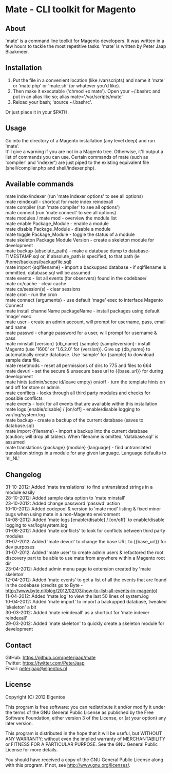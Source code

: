 # Mate - CLI toolkit for Magento #
## About ##
'mate' is a command line toolkit for Magento developers. It was written in a few hours to tackle the most repetitive tasks. 'mate' is written by Peter Jaap Blaakmeer.

## Installation ##
1) Put the file in a convenient location (like /var/scripts) and name it 'mate' or 'mate.php' or 'mate.sh' (or whatever you'd like).  
2) Then make it executable ('chmod +x mate'). Open your ~/.bashrc and put in an alias like so; alias mate='/var/scripts/mate'  
3) Reload your bash; 'source ~/.bashrc'.  

Or just place it in your $PATH.

## Usage ##
Go into the directory of a Magento installation (any level deep) and run 'mate'.  
It'll give a warning if you are not in a Magento tree. Otherwise, it'll output a list of commands you can use. Certain commands of mate (such as 'compiler' and 'indexer') are just piped to the existing equivalent file (shell/compiler.php and shell/indexer.php).

## Available commands ##
mate index/indexer <default indexer options> (run 'mate indexer options' to see all options)  
mate reindexall - shortcut for mate index reindexall  
mate compiler <default compiler options> (run 'mate compiler' to see all options')  
mate connect <default mage options> (run 'mate connect' to see all options)  
mate modules / mate mod - overview the module list  
mate enable Package_Module - enable a module  
mate disable Package_Module - disable a module  
mate toggle Package_Module - toggle the status of a module  
mate skeleton Package Module Version - create a skeleton module for development  
mate backup {absolute_path} - make a database dump to database-TIMESTAMP.sql or, if absolute_path is specified, to that path (ie /home/backups/backupfile.sql)  
mate import {sqlfilename} - import a backupped database - if sqlfilename is ommitted, database.sql will be assumed  
mate events - list all events (for observers) found in the codebase/  
mate cc/cache - clear cache  
mate cs/session(s) - clear sessions  
mate cron - run the cron  
mate connect {arguments} - use default 'mage' exec to interface Magento Connect  
mate install channelName packageName - install packages using default 'mage' exec  
mate user - create an admin account, will prompt for username, pass, email and name  
mate passwd - change password for a user, will prompt for username & pass  
mate minstall {version} {db_name} {sample} {sampleversion}- install Magento (use '1600' or '1.6.2.0' for {version}).  Give up {db_name} to automatically create database. Use 'sample' for {sample} to download sample data file.  
mate resetmods - reset all permissions of dirs to 775 and files to 664  
mate devurl - set the secure & unsecure base url to {{base_url}} for during development  
mate hints (admin/scope id/leave empty) on/off - turn the template hints on and off for store or admin  
mate conflicts - looks through all third party modules and checks for possible conflicts  
mate events - look for all events that are available within this installation  
mate logs [enable/disable] / [on/off] - enable/disable logging to var/log/system.log  
mate backup - create a backup of the current database (saves to database.sql)  
mate import {filename} - import a backup into the current database (caution; will drop all tables). When filename is omitted, 'database.sql' is assumed  
mate translations {package} {module} {language} - find untranslated translation strings in a module for any given language. Language defaults to 'nl_NL'  

## Changelog ##
31-10-2012: Added 'mate translations' to find untranslated strings in a module easily  
28-10-2012: Added sample data option to 'mate minstall'  
23-10-2012: Added change password 'passwd' action  
10-10-2012: Added codepool & version to 'mate mod' listing & fixed minor bugs when using mate in a non-Magento environment  
14-08-2012: Added 'mate logs [enable/disable] / [on/off]' to enable/disable logging to var/log/system.log  
01-08-2012: Added 'mate conflicts' to look for conflicts between third party modules  
31-07-2012: Added 'mate devurl' to change the base URL to {{base_url}} for dev purposes  
31-07-2012: Added 'mate user' to create admin users & refactored the root discovery part to be able to use mate from anywhere within a Magento root dir  
23-04-2012: Added admin menu page to extension created by 'mate skeleton'  
12-04-2012: Added 'mate events' to get a list of all the events that are found in the codebase (credits go to Byte - http://www.byte.nl/blog/2012/02/03/how-to-list-all-events-in-magento)  
11-04-2012: Added 'mate log' to view the last 50 lines of system.log  
10-04-2012: Added 'mate import' to import a backupped database, tweaked 'skeleton' a bit  
30-03-2012: Added 'mate reindexall' as a shortcut for 'mate indexer reindexall'  
29-03-2012: Added 'mate skeleton' to quickly create a skeleton module for development  

## Contact ##
GitHub: https://github.com/peterjaap/mate  
Twitter: https://twitter.com/PeterJaap  
Email: peterjaap@elgentos.nl  

## License ##
Copyright (C) 2012 Elgentos

This program is free software: you can redistribute it and/or modify it under the terms of the GNU General Public License as published by the Free Software Foundation, either version 3 of the License, or (at your option) any later version.

This program is distributed in the hope that it will be useful,
but WITHOUT ANY WARRANTY; without even the implied warranty of
MERCHANTABILITY or FITNESS FOR A PARTICULAR PURPOSE.  See the
GNU General Public License for more details.

You should have received a copy of the GNU General Public License
along with this program.  If not, see <http://www.gnu.org/licenses/>.
